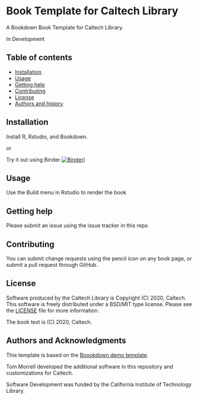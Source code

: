 Book Template for Caltech Library
=====================================================

A Bookdown Book Template for Caltech Library.

In Development

Table of contents
-----------------

* [Installation](#installation)
* [Usage](#usage)
* [Getting help](#getting-help)
* [Contributing](#contributing)
* [License](#license)
* [Authors and history](#authors-and-acknowledgments)


Installation
------------

Install R, Rstudio, and Bookdown.

or

Try it out using Binder [![Binder](https://mybinder.org/badge_logo.svg)](https://mybinder.org/v2/gh/caltechlibrary/book-template/master?urlpath=rstudio))


Usage
-----

Use the Build menu in Rstudio to render the book

Getting help
------------

Please submit an issue using the issue tracker in this repo

Contributing
------------

You can submit change requests using the pencil icon on any book page, or
submit a pull request through GitHub.


License
-------

Software produced by the Caltech Library is Copyright (C) 2020, Caltech.  This software is freely distributed under a BSD/MIT type license.  Please see the [LICENSE](LICENSE) file for more information.

The book text is (C) 2020, Caltech.

Authors and Acknowledgments
---------------------------

Thie template is based on the [Boookdown demo template](https://github.com/rstudio/bookdown-demo).

Tom Morrell developed the additional software in this repository  and
customizations for Caltech.

Software Development was funded by the California Institute of Technology Library.

